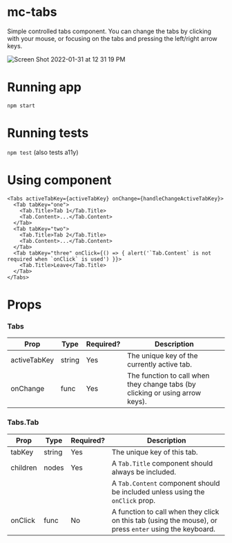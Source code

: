 # mc-tabs

Simple controlled tabs component.
You can change the tabs by clicking with your mouse, or focusing on the tabs and pressing the left/right arrow keys.

![Screen Shot 2022-01-31 at 12 31 19 PM](https://user-images.githubusercontent.com/32404661/151868389-d39c71a3-c13a-4b8d-a71d-b432b2d14c80.png)

# Running app

`npm start`

# Running tests

`npm test` (also tests a11y)

# Using component

```
<Tabs activeTabKey={activeTabKey} onChange={handleChangeActiveTabKey}>
  <Tab tabKey="one">
    <Tab.Title>Tab 1</Tab.Title>
    <Tab.Content>...</Tab.Content>
  </Tab>
  <Tab tabKey="two">
    <Tab.Title>Tab 2</Tab.Title>
    <Tab.Content>...</Tab.Content>
  </Tab>
  <Tab tabKey="three" onClick={() => { alert('`Tab.Content` is not required when `onClick` is used') }}>
    <Tab.Title>Leave</Tab.Title>
  </Tab>
</Tabs>
```

# Props

### Tabs

| Prop         | Type   | Required? | Description                                                                   |
| ------------ | ------ | --------- | ----------------------------------------------------------------------------- |
| activeTabKey | string | Yes       | The unique key of the currently active tab.                                   |
| onChange     | func   | Yes       | The function to call when they change tabs (by clicking or using arrow keys). |

### Tabs.Tab

| Prop     | Type   | Required? | Description                                                                                            |
| -------- | ------ | --------- | ------------------------------------------------------------------------------------------------------ |
| tabKey   | string | Yes       | The unique key of this tab.                                                                            |
| children | nodes  | Yes       | A `Tab.Title` component should always be included.                                                     |
|          |        |           | A `Tab.Content` component should be included unless using the `onClick` prop.                          |
| onClick  | func   | No        | A function to call when they click on this tab (using the mouse), or press `enter` using the keyboard. |
